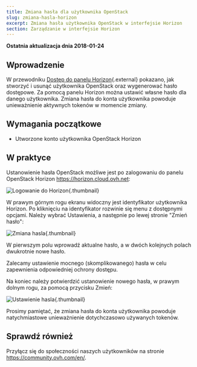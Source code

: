 ```yaml
---
title: Zmiana hasła dla użytkownika OpenStack
slug: zmiana-hasla-horizon
excerpt: Zmiana hasła użytkownika OpenStack w interfejsie Horizon
section: Zarządzanie w interfejsie Horizon
---
```


**Ostatnia aktualizacja dnia 2018-01-24**


## Wprowadzenie

W przewodniku [Dostęp do panelu Horizon](https://docs.ovh.com/pl/public-cloud/horizon/){.external} pokazano, jak stworzyć i usunąć użytkownika OpenStack oraz wygenerować hasło dostępowe.
Za pomocą panelu Horizon można ustawić własne hasło dla danego użytkownika. 
Zmiana hasła do konta użytkownika powoduje unieważnienie aktywnych tokenów w momencie zmiany.


## Wymagania początkowe

- Utworzone konto użytkownika OpenStack Horizon


## W praktyce

Ustanowienie hasła OpenStack możliwe jest po zalogowaniu do panelu OpenStack Horizon <https://horizon.cloud.ovh.net>:

![Logowanie do Horizon](images/1_H_login_window.png){.thumbnail}

W prawym górnym rogu ekranu widoczny jest identyfikator użytkownika Horizon. Po kliknięciu na identyfikator rozwinie się menu z dostępnymi opcjami. 
Należy wybrać Ustawienia, a następnie po lewej stronie "Zmień hasło":

![Zmiana hasla](images/2_H_pass_change_option.png){.thumbnail}

W pierwszym polu wprowadź aktualne hasło, a w dwóch kolejnych polach dwukrotnie nowe hasło.

Zalecamy ustawienie mocnego (skomplikowanego) hasła w celu zapewnienia odpowiedniej ochrony dostępu. 

Na koniec należy potwierdzić ustanowienie nowego hasła, w prawym dolnym rogu, za pomocą przycisku Zmień:

![Ustawienie hasla](images/3_H_set_new_passord.png){.thumbnail}

Prosimy pamiętać, że zmiana hasła do konta użytkownika powoduje natychmiastowe unieważnienie dotychczasowo używanych tokenów.


## Sprawdź również

Przyłącz się do społeczności naszych użytkowników na stronie <https://community.ovh.com/en/>.